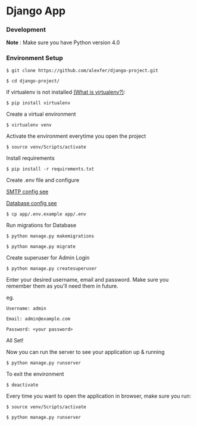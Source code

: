 
# Django App

### Development
**Note** : Make sure you have Python version 4.0

### Environment Setup

`$ git clone https://github.com/alexfer/django-project.git`

`$ cd django-project/`

If virtualenv is not installed [(What is virtualenv?)](https://www.youtube.com/watch?v=N5vscPTWKOk&t=313s):

`$ pip install virtualenv`

Create a virtual environment

`$ virtualenv venv`

Activate the environment everytime you open the project

`$ source venv/Scripts/activate`

Install requirements

`$ pip install -r requirements.txt`

Create .env file and configure

[SMTP config see](https://docs.djangoproject.com/en/4.1/topics/email/#smtp-backend)

[Database config see](https://docs.djangoproject.com/en/4.1/ref/databases/)

`$ cp app/.env.example app/.env `

Run migrations for Database 

`$ python manage.py makemigrations`

`$ python manage.py migrate`

Create superuser for Admin Login

`$ python manage.py createsuperuser`

Enter your desired username, email and password. Make sure you remember them as you'll need them in future.

eg.

    Username: admin
    
    Email: admin@example.com
    
    Password: <your password>

All Set!

Now you can run the server to see your application up & running

`$ python manage.py runserver`

To exit the environment

`$ deactivate`

Every time you want to open the application in browser, make sure you run:

`$ source venv/Scripts/activate`

`$ python manage.py runserver`